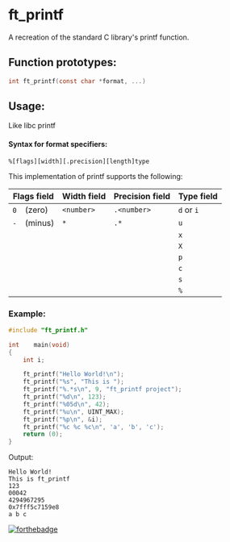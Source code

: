 # ft_printf

A recreation of the standard C library's printf function.

## Function prototypes:

```C
int ft_printf(const char *format, ...)
```

## Usage:

Like libc printf

#### Syntax for format specifiers:
`%[flags][width][.precision][length]type`

This implementation of printf supports the following:
 

| Flags field        | Width field | Precision field | Type field |
| ------------------ | ----------- | --------------- | ---------- |
| `0` &ensp; (zero)  | `<number>`  | `.<number>`     | `d` or `i` |
| `-` &ensp; (minus) | `*`         | `.*`            | `u`        |
|                    |             |                 | `x`        |
|                    |             |                 | `X`        |
|                    |             |                 | `p`        |
|                    |             |                 | `c`        |
|                    |             |                 | `s`        |
|                    |             |                 | `%`        |

### Example:

```C
#include "ft_printf.h"

int    main(void)
{
    int i;

    ft_printf("Hello World!\n");
    ft_printf("%s", "This is ");
    ft_printf("%.*s\n", 9, "ft_printf project");
    ft_printf("%d\n", 123);
    ft_printf("%05d\n", 42);
    ft_printf("%u\n", UINT_MAX);
    ft_printf("%p\n", &i);
    ft_printf("%c %c %c\n", 'a', 'b', 'c');
    return (0);
}
```
Output:
```
Hello World!
This is ft_printf
123
00042
4294967295
0x7fff5c7159e8
a b c
```

[![forthebadge](https://forthebadge.com/images/badges/powered-by-coffee.svg)](https://forthebadge.com)